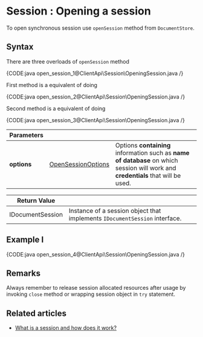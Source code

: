 # Session : Opening a session

To open synchronous session use `openSession` method from `DocumentStore`.

## Syntax

There are three overloads of `openSession` method

{CODE:java open_session_1@ClientApi\Session\OpeningSession.java /}

First method is a equivalent of doing

{CODE:java open_session_2@ClientApi\Session\OpeningSession.java /}

Second method is a equivalent of doing

{CODE:java open_session_3@ClientApi\Session\OpeningSession.java /}

| Parameters | | |
| ------------- | ------------- | ----- |
| **options** | [OpenSessionOptions](../../glossary/open-session-options) | Options **containing** information such as **name of database** on which session will work and **credentials** that will be used. |

| Return Value | |
| ------------- | ----- |
| IDocumentSession | Instance of a session object that implements `IDocumentSession` interface. |

## Example I

{CODE:java open_session_4@ClientApi\Session\OpeningSession.java /}

## Remarks

Always remember to release session allocated resources after usage by invoking `close` method or wrapping session object in `try` statement.

## Related articles

- [What is a session and how does it work?](./what-is-a-session-and-how-does-it-work)  